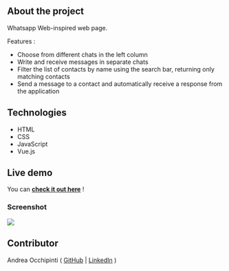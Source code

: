 ## About the project

Whatsapp Web-inspired web page.

Features :
- Choose from different chats in the left column
- Write and receive messages in separate chats
- Filter the list of contacts by name using the search bar, returning only matching contacts
- Send a message to a contact and automatically receive a response from the application

## Technologies 
- HTML
- CSS
- JavaScript
- Vue.js

## Live demo
<!-- You can see it soon !
 -->
 You can **[check it out here](https://painteyes.github.io/vue-whatsapp)** !

### Screenshot
<img src="https://i.postimg.cc/Hs9mgwpc/whatsapp.png"/>

## Contributor
Andrea Occhipinti ( [GitHub](https://github.com/painteyes) | [LinkedIn](https://www.linkedin.com/in/occhipinti) )
